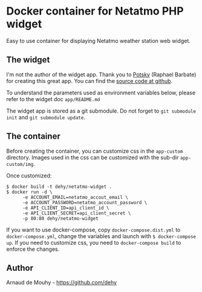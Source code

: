 # Docker container for Netatmo PHP widget

Easy to use container for displaying Netatmo weather station web widget.

## The widget

I'm not the author of the widget app. Thank you to [Potsky](https://github.com/potsky) (Raphael Barbate) for creating this great app. You can find the [source code at github](https://github.com/potsky/Netatmo).

To understand the parameters used as environment variables below, please refer to the widget doc `app/README.md`

The widget app is stored as a git submodule. Do not forget to `git submodule init` and `git submodule update`.

## The container

Before creating the container, you can customize css in the `app-custom` directory. Images used in the css can be customized with the sub-dir `app-custom/img`.

Once customized:

    $ docker build -t dehy/netatmo-widget .
    $ docker run -d \
          -e ACCOUNT_EMAIL=netatmo_accout_email \
          -e ACCOUNT_PASSWORD=netatmo_account_password \
          -e API_CLIENT_ID=api_client_id \
          -e API_CLIENT_SECRET=api_client_secret \
          -p 80:80 dehy/netatmo-widget

If you want to use docker-compose, copy `docker-compose.dist.yml` to `docker-compose.yml`, change the variables and launch with `$ docker-compose up`. If you need to customize css, you need to `docker-compose build` to enforce the changes.

## Author

Arnaud de Mouhy - https://github.com/dehy
